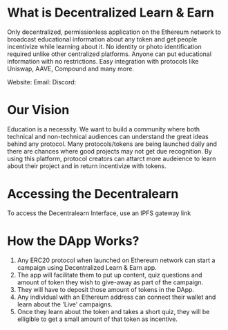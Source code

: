 # What is Decentralized Learn & Earn
Only decentralized, permissionless application on the Ethereum network to broadcast educational information about any token and get people incentivize while learning about it.
No identity or photo identification required unlike other centralized platforms.
Anyone can put educational information with no restrictions.
Easy integration with protocols like Uniswap, AAVE, Compound and many more.

Website: <here>
Email: <here>
Discord: <here>

# Our Vision
Education is a necessity. We want to build a community where both technical and non-technical audiences can understand the great ideas behind any protocol.
Many protocols/tokens are being launched daily and there are chances where good projects may not get due recognition. By using this platform, protocol creators can attarct more audeience to learn about their project and in return incentivize with tokens.


# Accessing the Decentralearn
To access the Decentralearn Interface, use an IPFS gateway link <here>

# How the DApp Works?
1. Any ERC20 protocol when launched on Ethereum network can start a campaign using Decentralized Learn & Earn app.
2. The app will facilitate them to put up content, quiz questions and amount of token they wish to give-away as part of the campaign.
3. They will have to deposit those amount of tokens in the DApp.
3. Any individual with an Ethereum address can connect their wallet and learn about the 'Live' campaigns. 
4. Once they learn about the token and takes a short quiz, they will be elligible to get a small amount of that token as incentive.

